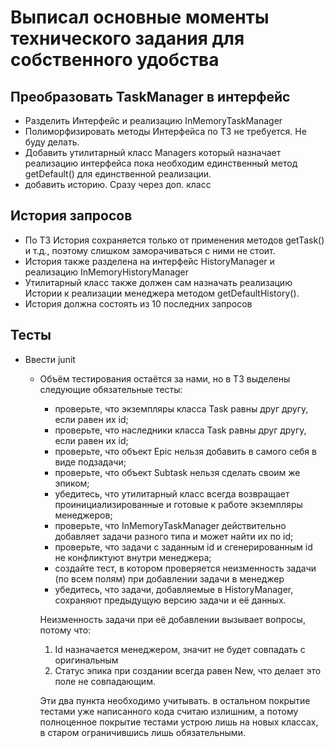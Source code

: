 # Выписал основные моменты технического задания для собственного удобства  


## Преобразовать TaskManager в интерфейс
- Разделить Интерфейс и реализацию InMemoryTaskManager
- Полиморфизировать методы Интерфейса по ТЗ не требуется. Не буду делать.
- Добавить утилитарный класс Managers который назначает реализацию интерфейса
пока необходим единственный метод getDefault() для единственной реализации.
- добавить историю. Сразу через доп. класс

## История запросов 
- По ТЗ История сохраняется только от применения методов getTask() и т.д., поэтому слишком заморачиваться с ними не
стоит.
- История также разделена на интерфейс HistoryManager и реализацию InMemoryHistoryManager
- Утилитарный класс также должен сам назначать реализацию Истории к реализации менеджера методом getDefaultHistory().
- История должна состоять из 10 последних запросов

## Тесты 
- Ввести junit
  - Объём тестирования остаётся за нами, но в ТЗ выделены следующие обязательные тесты:
      - проверьте, что экземпляры класса Task равны друг другу, если равен их id;
      - проверьте, что наследники класса Task равны друг другу, если равен их id;
      - проверьте, что объект Epic нельзя добавить в самого себя в виде подзадачи;
      - проверьте, что объект Subtask нельзя сделать своим же эпиком;
      - убедитесь, что утилитарный класс всегда возвращает проинициализированные и готовые к работе экземпляры менеджеров;
      - проверьте, что InMemoryTaskManager действительно добавляет задачи разного типа и может найти их по id;
      - проверьте, что задачи с заданным id и сгенерированным id не конфликтуют внутри менеджера;
      - создайте тест, в котором проверяется неизменность задачи (по всем полям) при добавлении задачи в менеджер
      - убедитесь, что задачи, добавляемые в HistoryManager, сохраняют предыдущую версию задачи и её данных.  

      Неизменность задачи при её добавлении вызывает вопросы, потому что:
    1. Id назначается менеджером, значит не будет совпадать с оригинальным 
    2. Статус эпика при создании всегда равен New, что делает это поле не совпадающим.  

    Эти два пункта необходимо учитывать. в остальном покрытие тестами уже написанного кода считаю излишним, а потому
    полноценное покрытие тестами устрою лишь на новых классах, в старом ограничившись лишь обязательными.
